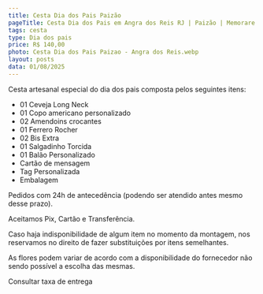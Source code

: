 ```yaml
---
title: Cesta Dia dos Pais Paizão
pageTitle: Cesta Dia dos Pais em Angra dos Reis RJ | Paizão | Memorare Cestas
tags: cesta
type: Dia dos pais
price: R$ 140,00
photo: Cesta Dia dos Pais Paizao - Angra dos Reis.webp
layout: posts
data: 01/08/2025
---
```

Cesta artesanal especial do dia dos pais composta pelos seguintes itens:

- 01 Ceveja Long Neck
- 01 Copo americano personalizado
- 02 Amendoins crocantes
- 01 Ferrero Rocher
- 02 Bis Extra
- 01 Salgadinho Torcida
- 01 Balão Personalizado
- Cartão de mensagem
- Tag Personalizada
- Embalagem


Pedidos com 24h de antecedência (podendo ser atendido antes mesmo desse prazo). 

Aceitamos Pix, Cartão e Transferência. 

Caso haja indisponibilidade de algum item no momento da montagem, nos reservamos no direito de fazer substituições por itens semelhantes. 

As flores podem variar de acordo com a disponibilidade do fornecedor não sendo possível a escolha das mesmas. 

Consultar taxa de entrega